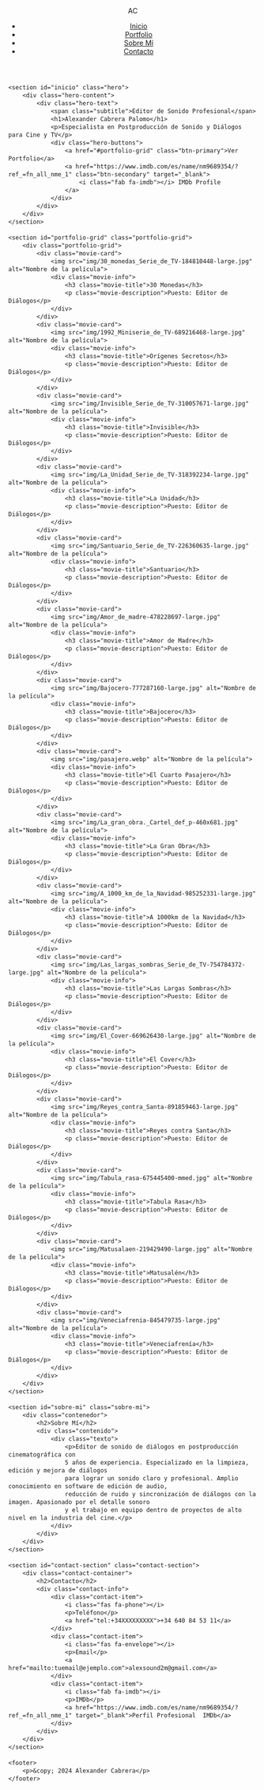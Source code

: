 
<!DOCTYPE html>
<html lang="es">
<head>
    <meta charset="UTF-8">
    <meta name="viewport" content="width=device-width, initial-scale=1.0">
    <title>Portfolio Fotográfico</title>
    <link rel="stylesheet" href="css/estilo.css">
    <link rel="stylesheet" href="https://cdnjs.cloudflare.com/ajax/libs/font-awesome/6.0.0/css/all.min.css">
</head>
<body>
    <header>
        <nav class="navbar">
            <div class="nav-logo">
                <span>AC</span>
            </div>
            <ul>
                <li><a href="#inicio">Inicio</a></li>
                <li><a href="#portfolio-grid">Portfolio</a></li>
                <li><a href="#sobre-mi">Sobre Mí</a></li>
                <li><a href="#contact-section">Contacto</a></li>
            </ul>
        </nav>
    </header>
    
    <section id="inicio" class="hero">
        <div class="hero-content">
            <div class="hero-text">
                <span class="subtitle">Editor de Sonido Profesional</span>
                <h1>Alexander Cabrera Palomo</h1>
                <p>Especialista en Postproducción de Sonido y Diálogos para Cine y TV</p>
                <div class="hero-buttons">
                    <a href="#portfolio-grid" class="btn-primary">Ver Portfolio</a>
                    <a href="https://www.imdb.com/es/name/nm9689354/?ref_=fn_all_nme_1" class="btn-secondary" target="_blank">
                        <i class="fab fa-imdb"></i> IMDb Profile
                    </a>
                </div>
            </div>
        </div>
    </section>

    <section id="portfolio-grid" class="portfolio-grid">
        <div class="portfolio-grid">
            <div class="movie-card">
                <img src="img/30_monedas_Serie_de_TV-184810448-large.jpg" alt="Nombre de la película">
                <div class="movie-info">
                    <h3 class="movie-title">30 Monedas</h3>
                    <p class="movie-description">Puesto: Editor de Diálogos</p>
                </div>
            </div>
            <div class="movie-card">
                <img src="img/1992_Miniserie_de_TV-689216468-large.jpg" alt="Nombre de la película">
                <div class="movie-info">
                    <h3 class="movie-title">Orígenes Secretos</h3>
                    <p class="movie-description">Puesto: Editor de Diálogos</p>
                </div>
            </div>
            <div class="movie-card">
                <img src="img/Invisible_Serie_de_TV-310057671-large.jpg" alt="Nombre de la película">
                <div class="movie-info">
                    <h3 class="movie-title">Invisible</h3>
                    <p class="movie-description">Puesto: Editor de Diálogos</p>
                </div>
            </div>
            <div class="movie-card">
                <img src="img/La_Unidad_Serie_de_TV-318392234-large.jpg" alt="Nombre de la película">
                <div class="movie-info">
                    <h3 class="movie-title">La Unidad</h3>
                    <p class="movie-description">Puesto: Editor de Diálogos</p>
                </div>
            </div>
            <div class="movie-card">
                <img src="img/Santuario_Serie_de_TV-226360635-large.jpg" alt="Nombre de la película">
                <div class="movie-info">
                    <h3 class="movie-title">Santuario</h3>
                    <p class="movie-description">Puesto: Editor de Diálogos</p>
                </div>
            </div>
            <div class="movie-card">
                <img src="img/Amor_de_madre-478228697-large.jpg" alt="Nombre de la película">
                <div class="movie-info">
                    <h3 class="movie-title">Amor de Madre</h3>
                    <p class="movie-description">Puesto: Editor de Diálogos</p>
                </div>
            </div>
            <div class="movie-card">
                <img src="img/Bajocero-777287160-large.jpg" alt="Nombre de la película">
                <div class="movie-info">
                    <h3 class="movie-title">Bajocero</h3>
                    <p class="movie-description">Puesto: Editor de Diálogos</p>
                </div>
            </div>
            <div class="movie-card">
                <img src="img/pasajero.webp" alt="Nombre de la película">
                <div class="movie-info">
                    <h3 class="movie-title">El Cuarto Pasajero</h3>
                    <p class="movie-description">Puesto: Editor de Diálogos</p>
                </div>
            </div>
            <div class="movie-card">
                <img src="img/La_gran_obra._Cartel_def_p-460x681.jpg" alt="Nombre de la película">
                <div class="movie-info">
                    <h3 class="movie-title">La Gran Obra</h3>
                    <p class="movie-description">Puesto: Editor de Diálogos</p>
                </div>
            </div>
            <div class="movie-card">
                <img src="img/A_1000_km_de_la_Navidad-985252331-large.jpg" alt="Nombre de la película">
                <div class="movie-info">
                    <h3 class="movie-title">A 1000km de la Navidad</h3>
                    <p class="movie-description">Puesto: Editor de Diálogos</p>
                </div>
            </div>
            <div class="movie-card">
                <img src="img/Las_largas_sombras_Serie_de_TV-754784372-large.jpg" alt="Nombre de la película">
                <div class="movie-info">
                    <h3 class="movie-title">Las Largas Sombras</h3>
                    <p class="movie-description">Puesto: Editor de Diálogos</p>
                </div>
            </div>
            <div class="movie-card">
                <img src="img/El_Cover-669626430-large.jpg" alt="Nombre de la película">
                <div class="movie-info">
                    <h3 class="movie-title">El Cover</h3>
                    <p class="movie-description">Puesto: Editor de Diálogos</p>
                </div>
            </div>
            <div class="movie-card">
                <img src="img/Reyes_contra_Santa-891859463-large.jpg" alt="Nombre de la película">
                <div class="movie-info">
                    <h3 class="movie-title">Reyes contra Santa</h3>
                    <p class="movie-description">Puesto: Editor de Diálogos</p>
                </div>
            </div>
            <div class="movie-card">
                <img src="img/Tabula_rasa-675445400-mmed.jpg" alt="Nombre de la película">
                <div class="movie-info">
                    <h3 class="movie-title">Tabula Rasa</h3>
                    <p class="movie-description">Puesto: Editor de Diálogos</p>
                </div>
            </div>
            <div class="movie-card">
                <img src="img/Matusalaen-219429490-large.jpg" alt="Nombre de la película">
                <div class="movie-info">
                    <h3 class="movie-title">Matusalén</h3>
                    <p class="movie-description">Puesto: Editor de Diálogos</p>
                </div>
            </div>
            <div class="movie-card">
                <img src="img/Veneciafrenia-845479735-large.jpg" alt="Nombre de la película">
                <div class="movie-info">
                    <h3 class="movie-title">Veneciafrenía</h3>
                    <p class="movie-description">Puesto: Editor de Diálogos</p>
                </div>
            </div>
        </div>
    </section>

    <section id="sobre-mi" class="sobre-mi">
        <div class="contenedor">
            <h2>Sobre Mí</h2>
            <div class="contenido">
                <div class="texto">
                    <p>Editor de sonido de diálogos en postproducción cinematográfica con 
                    5 años de experiencia. Especializado en la limpieza, edición y mejora de diálogos 
                    para lograr un sonido claro y profesional. Amplio conocimiento en software de edición de audio, 
                    reducción de ruido y sincronización de diálogos con la imagen. Apasionado por el detalle sonoro 
                    y el trabajo en equipo dentro de proyectos de alto nivel en la industria del cine.</p>
                </div>
            </div>
        </div>
    </section>

    <section id="contact-section" class="contact-section">
        <div class="contact-container">
            <h2>Contacto</h2>
            <div class="contact-info">
                <div class="contact-item">
                    <i class="fas fa-phone"></i>
                    <p>Teléfono</p>
                    <a href="tel:+34XXXXXXXXX">+34 640 84 53 11</a>
                </div>
                <div class="contact-item">
                    <i class="fas fa-envelope"></i>
                    <p>Email</p>
                    <a href="mailto:tuemail@ejemplo.com">alexsound2m@gmail.com</a>
                </div>
                <div class="contact-item">
                    <i class="fab fa-imdb"></i>
                    <p>IMDb</p>
                    <a href="https://www.imdb.com/es/name/nm9689354/?ref_=fn_all_nme_1" target="_blank">Perfil Profesional  IMDb</a>
                </div>
            </div>
        </div>
    </section>

    <footer>
        <p>&copy; 2024 Alexander Cabrera</p>
    </footer>
</body>
</html>
